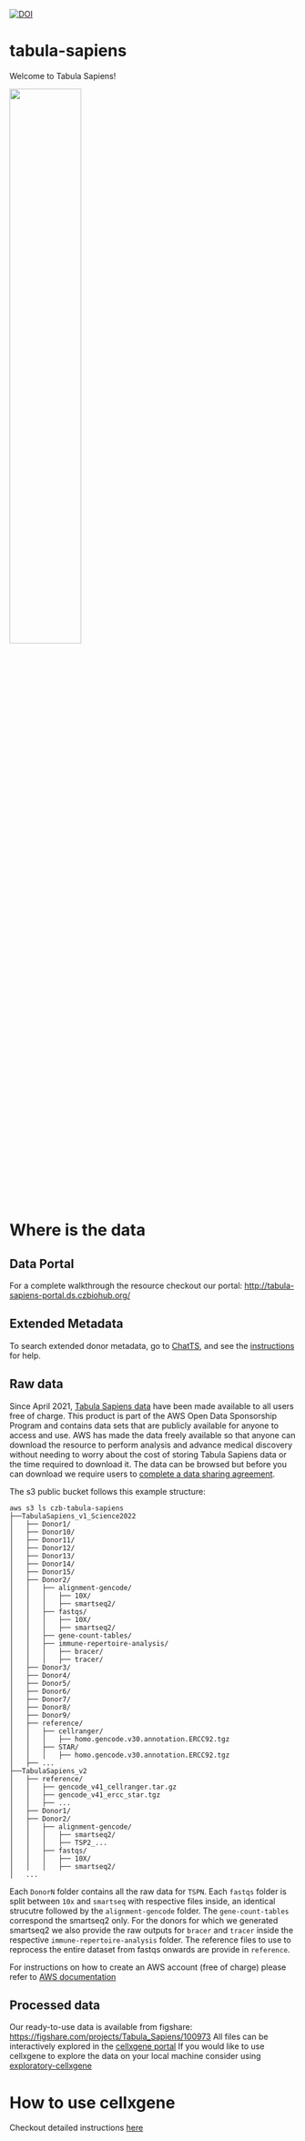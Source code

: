 [![DOI](https://zenodo.org/badge/200055743.svg)](https://zenodo.org/badge/latestdoi/200055743)


# tabula-sapiens

Welcome to Tabula Sapiens!

<img src="https://github.com/czbiohub/tabula-sapiens/blob/master/sapiens_logo.png" width="50%" height="50%">

# Where is the data
## Data Portal
For a complete walkthrough the resource checkout our portal: http://tabula-sapiens-portal.ds.czbiohub.org/

## Extended Metadata
To search extended donor metadata, go to [ChatTS](https://singlecellgpt.com/chatTSP?password=chatTS), and see the [instructions](paper2/Figure6/ChatTS/README.md) for help.

## Raw data
Since April 2021, [Tabula Sapiens data]("https://aws.amazon.com/marketplace/pp/prodview-3knq6mp7oquu6") have been made available to all users free of charge. This product is part of the AWS Open Data Sponsorship Program and contains data sets that are publicly available for anyone to access and use. AWS has made the data freely available so that anyone can download the resource to perform analysis and advance medical discovery without needing to worry about the cost of storing Tabula Sapiens data or the time required to download it. The data can be browsed but before you can download we require users to [complete a data sharing agreement](https://apps.docusign.com/webforms/us/929255c461f4bb15efc65d776f103035?r=1).

The s3 public bucket follows this example structure:

```
aws s3 ls czb-tabula-sapiens
├──TabulaSapiens_v1_Science2022
│   ├── Donor1/
│   ├── Donor10/
│   ├── Donor11/
│   ├── Donor12/
│   ├── Donor13/
│   ├── Donor14/
│   ├── Donor15/
│   ├── Donor2/
│   │   ├── alignment-gencode/
│   │   │   ├── 10X/
│   │   │   ├── smartseq2/
│   │   ├── fastqs/
│   │   │   ├── 10X/
│   │   │   ├── smartseq2/
│   │   ├── gene-count-tables/
│   │   ├── immune-repertoire-analysis/
│   │   │   ├── bracer/
│   │   │   ├── tracer/
│   ├── Donor3/
│   ├── Donor4/
│   ├── Donor5/
│   ├── Donor6/
│   ├── Donor7/
│   ├── Donor8/
│   ├── Donor9/
│   ├── reference/
│   │   ├── cellranger/
│   │   │   ├── homo.gencode.v30.annotation.ERCC92.tgz
│   │   ├── STAR/
│   │   │   ├── homo.gencode.v30.annotation.ERCC92.tgz
│   ├── ...
├──TabulaSapiens_v2
│   ├── reference/
│   │   ├── gencode_v41_cellranger.tar.gz
│   │   ├── gencode_v41_ercc_star.tgz
│   │   ├── ...
│   ├── Donor1/
│   ├── Donor2/
│   │   ├── alignment-gencode/
│   │   │   ├── smartseq2/
│   │   │   ├── TSP2_...
│   │   ├── fastqs/
│   │   │   ├── 10X/
│   │   │   ├── smartseq2/
│   ...

```

Each `DonorN` folder contains all the raw data for `TSPN`. Each `fastqs` folder is split between `10x` and `smartseq` with respective files inside, an identical strucutre followed by the `alignment-gencode` folder. The `gene-count-tables` correspond the smartseq2 only. For the donors for which we generated smartseq2 we also provide the raw outputs for `bracer` and `tracer` inside the respective `immune-repertoire-analysis` folder. The reference files to use to reprocess the entire dataset from fastqs onwards are provide in `reference`.

For instructions on how to create an AWS account (free of charge) please refer to [AWS documentation](https://aws.amazon.com/premiumsupport/knowledge-center/create-and-activate-aws-account/)


## Processed data
Our ready-to-use data is available from figshare: https://figshare.com/projects/Tabula_Sapiens/100973
All files can be interactively explored in the [cellxgene portal](https://cellxgene.cziscience.com/collections/e5f58829-1a66-40b5-a624-9046778e74f5)
If you would like to use cellxgene to explore the data on your local machine consider using [exploratory-cellxgene](https://github.com/czbiohub/cellxgene)


# How to use cellxgene
Checkout detailed instructions [here](run-cellxgene.md)
